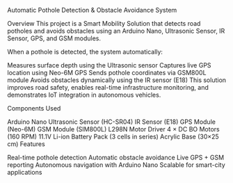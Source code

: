 Automatic Pothole Detection & Obstacle Avoidance System

Overview This project is a Smart Mobility Solution that detects road potholes and avoids obstacles using an Arduino Nano, Ultrasonic Sensor, IR Sensor, GPS, and GSM modules.

When a pothole is detected, the system automatically:

Measures surface depth using the Ultrasonic sensor
Captures live GPS location using Neo-6M GPS
Sends pothole coordinates via GSM800L module
Avoids obstacles dynamically using the IR sensor (E18)
This solution improves road safety, enables real-time infrastructure monitoring, and demonstrates IoT integration in autonomous vehicles.

Components Used

Arduino Nano
Ultrasonic Sensor (HC-SR04)
IR Sensor (E18)
GPS Module (Neo-6M)
GSM Module (SIM800L)
L298N Motor Driver
4 × DC BO Motors (160 RPM)
11.1V Li-ion Battery Pack (3 cells in series)
Acrylic Base (30×25 cm)
Features

Real-time pothole detection
Automatic obstacle avoidance
Live GPS + GSM reporting
Autonomous navigation with Arduino Nano
Scalable for smart-city applications
